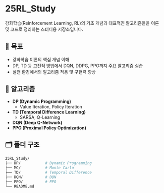 # 25RL_Study

강화학습(Reinforcement Learning, RL)의 기초 개념과 대표적인 알고리즘들을 이론 및 코드로 정리하는 스터디용 저장소입니다.

## 🎯 목표
- 강화학습 이론의 핵심 개념 이해
- DP, TD 등 고전적 방법에서 DQN, DDPG, PPO까지 주요 알고리즘 실습
- 실전 환경에서의 알고리즘 적용 및 구현력 향상

## 🧠 알고리즘
- **DP (Dynamic Programming)**  
  - Value Iteration, Policy Iteration
- **TD (Temporal Difference Learning)**  
  - SARSA, Q-Learning
- **DQN (Deep Q-Network)**
- **PPO (Proximal Policy Optimization)**

## 🗂️ 폴더 구조

```bash
25RL_Study/
├── DP/           # Dynamic Programming
├── MC/           # Monte Carlo
├── TD/           # Temporal Difference
├── DQN/          # DQN
├── PPO/          # PPO
└── README.md    
